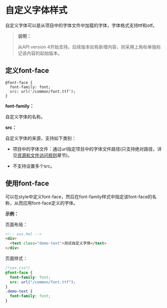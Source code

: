 # 自定义字体样式
<!--Kit: ArkUI-->
<!--Subsystem: ArkUI-->
<!--Owner: @hddgzw-->
<!--SE: @pssea-->
<!--TSE: @jiaoaozihao-->

自定义字体可以是从项目中的字体文件中加载的字体，字体格式支持ttf和otf。

>  **说明：**
>
>  从API version 4开始支持。后续版本如有新增内容，则采用上角标单独标记该内容的起始版本。


## 定义font-face

```
@font-face {   
  font-family: font; 
  src: url('/common/font.ttf'); 
}
```

**font-family：**

自定义字体的名称。

**src：**

自定义字体的来源，支持如下类别：

- 项目中的字体文件：通过url指定项目中的字体文件路径(只支持绝对路径，详见[资源和文件访问规则](../../../ui/js-framework-file.md)章节)。

- 不支持设置多个src。


## 使用font-face

可以在style中定义font-face，然后在font-family样式中指定该font-face的名称，从而应用font-face定义的字体。

**示例：**

页面布局：
```html
<!-- xxx.hml -->
<div>    
  <text class="demo-text">测试自定义字体</text>  
</div>
```

页面样式：

```css
/*xxx.css*/
@font-face {
  font-family: font;
  src: url("/common/font.ttf");
}
.demo-text {
  font-family: font;
}
```
